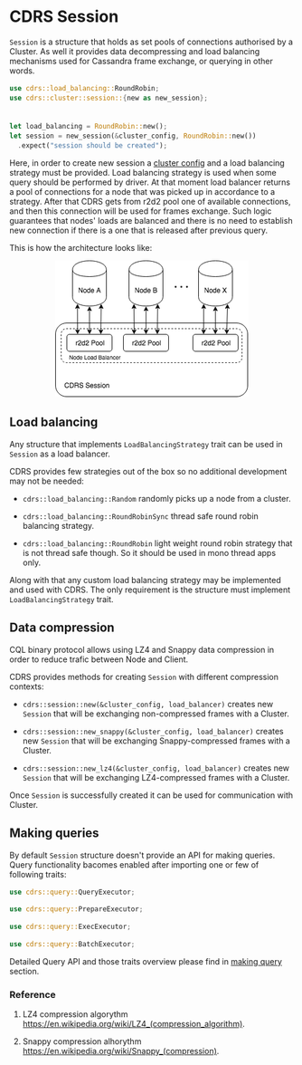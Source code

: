 # CDRS Session

`Session` is a structure that holds as set pools of connections authorised by a Cluster. As well it provides data decompressing and load balancing mechanisms used for Cassandra frame exchange, or querying in other words.

```rust
use cdrs::load_balancing::RoundRobin;
use cdrs::cluster::session::{new as new_session};


let load_balancing = RoundRobin::new();
let session = new_session(&cluster_config, RoundRobin::new())
  .expect("session should be created");
```

Here, in order to create new session a [cluster config](./cluster-configuration.md) and a load balancing strategy must be provided. Load balancing strategy is used when some query should be performed by driver. At that moment load balancer returns a pool of connections for a node that was picked up in accordance to a strategy. After that CDRS gets from r2d2 pool one of available connections, and then this connection will be used for frames exchange. Such logic guarantees that nodes' loads are balanced and there is no need to establish new connection if there is a one that is released after previous query.

This is how the architecture looks like:

<p align="center">
  <img src="./schemes/cdrs-load-balancing.png" alt="CDRS load balancing architecture"/>
</p>

## Load balancing

Any structure that implements `LoadBalancingStrategy` trait can be used in `Session` as a load balancer.

CDRS provides few strategies out of the box so no additional development may not be needed:

- `cdrs::load_balancing::Random` randomly picks up a node from a cluster.

- `cdrs::load_balancing::RoundRobinSync` thread safe round robin balancing strategy.

- `cdrs::load_balancing::RoundRobin` light weight round robin strategy that is not thread safe though. So it should be used in mono thread apps only.

Along with that any custom load balancing strategy may be implemented and used with CDRS. The only requirement is the structure must implement `LoadBalancingStrategy` trait.

## Data compression

CQL binary protocol allows using LZ4 and Snappy data compression in order to reduce trafic between Node and Client.

CDRS provides methods for creating `Session` with different compression contexts:

- `cdrs::session::new(&cluster_config, load_balancer)` creates new `Session` that will be exchanging non-compressed frames with a Cluster.

- `cdrs::session::new_snappy(&cluster_config, load_balancer)` creates new `Session` that will be exchanging Snappy-compressed frames with a Cluster.

- `cdrs::session::new_lz4(&cluster_config, load_balancer)` creates new `Session` that will be exchanging LZ4-compressed frames with a Cluster.

Once `Session` is successfully created it can be used for communication with Cluster.

## Making queries

By default `Session` structure doesn't provide an API for making queries. Query functionality bacomes enabled after importing one or few of following traits:

```rust
use cdrs::query::QueryExecutor;
```

```rust
use cdrs::query::PrepareExecutor;
```

```rust
use cdrs::query::ExecExecutor;
```

```rust
use cdrs::query::BatchExecutor;
```

Detailed Query API and those traits overview please find in [making query](./making-query.md) section.

### Reference

1. LZ4 compression algorythm https://en.wikipedia.org/wiki/LZ4_(compression_algorithm).

2. Snappy compression alhorythm https://en.wikipedia.org/wiki/Snappy_(compression).
